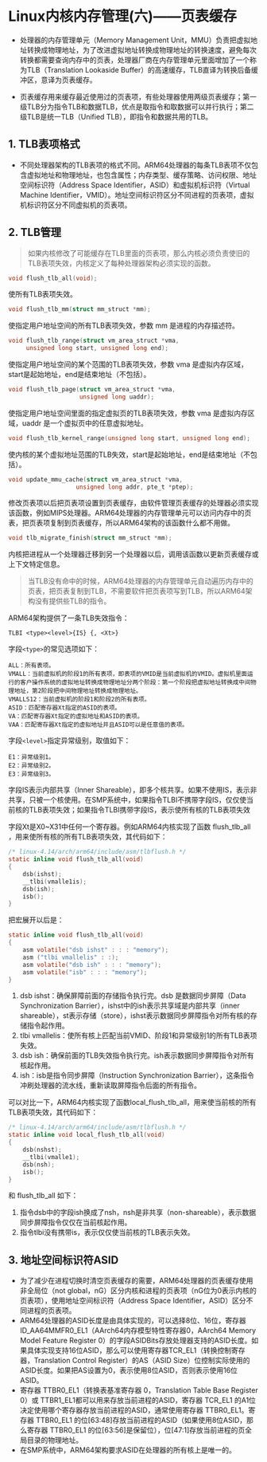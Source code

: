 # Linux内核内存管理(六)——页表缓存

- 处理器的内存管理单元（Memory Management Unit，MMU）负责把虚拟地址转换成物理地址，为了改进虚拟地址转换成物理地址的转换速度，避免每次转换都需要查询内存中的页表，处理器厂商在内存管理单元里面增加了一个称为TLB（Translation Lookaside Buffer）的高速缓存，TLB直译为转换后备缓冲区，意译为页表缓存。

- 页表缓存用来缓存最近使用过的页表项，有些处理器使用两级页表缓存；第一级TLB分为指令TLB和数据TLB，优点是取指令和取数据可以并行执行；第二级TLB是统一TLB（Unified TLB），即指令和数据共用的TLB。



## 1.  TLB表项格式

- 不同处理器架构的TLB表项的格式不同。ARM64处理器的每条TLB表项不仅包含虚拟地址和物理地址，也包含属性；内存类型、缓存策略、访问权限、地址空间标识符（Address Space Identifier，ASID）和虚拟机标识符（Virtual Machine Identifier，VMID）。地址空间标识符区分不同进程的页表项，虚拟机标识符区分不同虚拟机的页表项。



## 2. TLB管理

>   如果内核修改了可能缓存在TLB里面的页表项，那么内核必须负责使旧的TLB表项失效，内核定义了每种处理器架构必须实现的函数。

```c
void flush_tlb_all(void);

```

使所有TLB表项失效。

```c
void flush_tlb_mm(struct mm_struct *mm);

```

使指定用户地址空间的所有TLB表项失效，参数 mm 是进程的内存描述符。

```c
void flush_tlb_range(struct vm_area_struct *vma,
     unsigned long start, unsigned long end);

```

使指定用户地址空间的某个范围的TLB表项失效，参数 vma 是虚拟内存区域，start是起始地址，end是结束地址（不包括）。

```c
void flush_tlb_page(struct vm_area_struct *vma,
   				    unsigned long uaddr);

```

使指定用户地址空间里面的指定虚拟页的TLB表项失效，参数 vma 是虚拟内存区域，uaddr 是一个虚拟页中的任意虚拟地址。

```c
void flush_tlb_kernel_range(unsigned long start, unsigned long end);

```

使内核的某个虚拟地址范围的TLB失效，start是起始地址，end是结束地址（不包括）。

```c
void update_mmu_cache(struct vm_area_struct *vma,
  				   unsigned long addr, pte_t *ptep);

```

修改页表项以后把页表项设置到页表缓存，由软件管理页表缓存的处理器必须实现该函数，例如MIPS处理器。ARM64处理器的内存管理单元可以访问内存中的页表，把页表项复制到页表缓存，所以ARM64架构的该函数什么都不用做。

```c
void tlb_migrate_finish(struct mm_struct *mm);

```

内核把进程从一个处理器迁移到另一个处理器以后，调用该函数以更新页表缓存或上下文特定信息。

>   当TLB没有命中的时候，ARM64处理器的内存管理单元自动遍历内存中的页表，把页表复制到TLB，不需要软件把页表项写到TLB，所以ARM64架构没有提供些TLB的指令。

ARM64架构提供了一条TLB失效指令：

```
TLBI <type><level>{IS} {, <Xt>}
```

字段`<type>`的常见选项如下：

```
ALL：所有表项。
VMALL：当前虚拟机的阶段1的所有表项，即表项的VMID是当前虚拟机的VMID。虚拟机里面运行的客户操作系统的虚拟地址转换成物理地址分两个阶段：第一个阶段把虚拟地址转换成中间物理地址，第2阶段把中间物理地址转换成物理地址。
VMALLS12：当前虚拟机的阶段1和阶段2的所有表项。
ASID：匹配寄存器Xt指定的ASID的表项。
VA：匹配寄存器Xt指定的虚拟地址和ASID的表项。
VAA：匹配寄存器Xt指定的虚拟地址并且ASID可以是任意值的表项。

```

字段`<level>`指定异常级别，取值如下：

```
E1：异常级别1。
E2：异常级别2。
E3：异常级别3。

```

字段IS表示内部共享（Inner Shareable），即多个核共享。如果不使用IS，表示非共享，只被一个核使用。在SMP系统中，如果指令TLBI不携带字段IS，仅仅使当前核的TLB表项失效；如果指令TLBI携带字段IS，表示使所有核的TLB表项失效

字段Xt是X0~X31中任何一个寄存器。例如ARM64内核实现了函数 flush_tlb_all ，用来使所有核的所有TLB表项失效，其代码如下：

```c
/* linux-4.14/arch/arm64/include/asm/tlbflush.h */
static inline void flush_tlb_all(void)
{
	dsb(ishst);
	__tlbi(vmalle1is);
	dsb(ish);
	isb();
}

```

把宏展开以后是：

```c
static inline void flush_tlb_all(void)
{
    asm volatile("dsb ishst" : : : "memory");
    asm ("tlbi vmallelis" : :);
    asm volatile("dsb ish" : : : "memory");
    asm volatile("isb" : : : "memory");
}

```

1.  dsb ishst：确保屏障前面的存储指令执行完。dsb 是数据同步屏障（Data Synchronization Barrier），ishst中的ish表示共享域是内部共享（inner shareable），st表示存储（store），ishst表示数据同步屏障指令对所有核的存储指令起作用。
2.  tlbi vmallelis：使所有核上匹配当前VMID、阶段1和异常级别1的所有TLB表项失效。
3.  dsb ish：确保前面的TLB失效指令执行完。ish表示数据同步屏障指令对所有核起作用。
4.  ish：isb是指令同步屏障（Instruction Synchronization Barrier），这条指令冲刷处理器的流水线，重新读取屏障指令后面的所有指令。

可以对比一下，ARM64内核实现了函数local_flush_tlb_all，用来使当前核的所有TLB表项失效，其代码如下：

```c
/* linux-4.14/arch/arm64/include/asm/tlbflush.h */
static inline void local_flush_tlb_all(void)
{
	dsb(nshst);
	__tlbi(vmalle1);
	dsb(nsh);
	isb();
}

```

和 flush_tlb_all 如下：

1.  指令dsb中的字段ish换成了nsh，nsh是非共享（non-shareable），表示数据同步屏障指令仅仅在当前核起作用。
2.  指令tlbi没有携带is，表示仅仅使当前核的TLB表示失效。



## 3. 地址空间标识符ASID

- 为了减少在进程切换时清空页表缓存的需要，ARM64处理器的页表缓存使用非全局位（not global，nG）区分内核和进程的页表项（nG位为0表示内核的页表项），使用地址空间标识符（Address Space Identifier，ASID）区分不同进程的页表项。
- ARM64处理器的ASID长度是由具体实现的，可以选择8位、16位，寄存器ID_AA64MMFR0_EL1（AArch64内存模型特性寄存器0，AArch64 Memory Model Feature Register 0）的字段ASIDBits存放处理器支持的ASID长度。如果具体实现支持16位ASID，那么可以使用寄存器TCR_EL1（转换控制寄存器，Translation Control Register）的AS（ASID Size）位控制实际使用的ASID长度。如果把AS设置为0，表示使用8位ASID，否则表示使用16位ASID。
- 寄存器 TTBR0_EL1（转换表基准寄存器 0，Translation Table Base Register 0）或 TTBR1_EL1都可以用来存放当前进程的ASID，寄存器 TCR_EL1 的A1位决定使用哪个寄存器存放当前进程的ASID，通常使用寄存器 TTBR0_EL1。寄存器 TTBR0_EL1 的位[63:48]存放当前进程的ASID（如果使用8位ASID，那么寄存器 TTBR0_EL1 的位[63:56]是保留位），位[47:1]存放当前进程的页全局目录的物理地址。
- 在SMP系统中，ARM64架构要求ASID在处理器的所有核上是唯一的。
